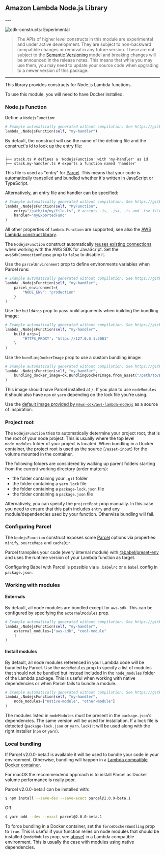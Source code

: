 ## Amazon Lambda Node.js Library

<!--BEGIN STABILITY BANNER-->---


![cdk-constructs: Experimental](https://img.shields.io/badge/cdk--constructs-experimental-important.svg?style=for-the-badge)

> The APIs of higher level constructs in this module are experimental and under active development. They are subject to non-backward compatible changes or removal in any future version. These are not subject to the [Semantic Versioning](https://semver.org/) model and breaking changes will be announced in the release notes. This means that while you may use them, you may need to update your source code when upgrading to a newer version of this package.

---
<!--END STABILITY BANNER-->

This library provides constructs for Node.js Lambda functions.

To use this module, you will need to have Docker installed.

### Node.js Function

Define a `NodejsFunction`:

```python
# Example automatically generated without compilation. See https://github.com/aws/jsii/issues/826
lambda_.NodejsFunction(self, "my-handler")
```

By default, the construct will use the name of the defining file and the construct's id to look
up the entry file:

```
.
├── stack.ts # defines a 'NodejsFunction' with 'my-handler' as id
├── stack.my-handler.ts # exports a function named 'handler'
```

This file is used as "entry" for [Parcel](https://parceljs.org/). This means that your code is
automatically transpiled and bundled whether it's written in JavaScript or TypeScript.

Alternatively, an entry file and handler can be specified:

```python
# Example automatically generated without compilation. See https://github.com/aws/jsii/issues/826
lambda_.NodejsFunction(self, "MyFunction",
    entry="/path/to/my/file.ts", # accepts .js, .jsx, .ts and .tsx files
    handler="myExportedFunc"
)
```

All other properties of `lambda.Function` are supported, see also the [AWS Lambda construct library](https://github.com/aws/aws-cdk/tree/master/packages/%40aws-cdk/aws-lambda).

The `NodejsFunction` construct automatically [reuses existing connections](https://docs.aws.amazon.com/sdk-for-javascript/v2/developer-guide/node-reusing-connections.html)
when working with the AWS SDK for JavaScript. Set the `awsSdkConnectionReuse` prop to `false` to disable it.

Use the `parcelEnvironment` prop to define environments variables when Parcel runs:

```python
# Example automatically generated without compilation. See https://github.com/aws/jsii/issues/826
lambda_.NodejsFunction(self, "my-handler",
    parcel_environment={
        "NODE_ENV": "production"
    }
)
```

Use the `buildArgs` prop to pass build arguments when building the bundling image:

```python
# Example automatically generated without compilation. See https://github.com/aws/jsii/issues/826
lambda_.NodejsFunction(self, "my-handler",
    build_args={
        "HTTPS_PROXY": "https://127.0.0.1:3001"
    }
)
```

Use the `bundlingDockerImage` prop to use a custom bundling image:

```python
# Example automatically generated without compilation. See https://github.com/aws/jsii/issues/826
lambda_.NodejsFunction(self, "my-handler",
    bundling_docker_image=dk.BundlingDockerImage.from_asset("/path/to/Dockerfile")
)
```

This image should have Parcel installed at `/`. If you plan to use `nodeModules` it
should also have `npm` or `yarn` depending on the lock file you're using.

Use the [default image provided by `@aws-cdk/aws-lambda-nodejs`](https://github.com/aws/aws-cdk/blob/master/packages/%40aws-cdk/aws-lambda-nodejs/parcel/Dockerfile)
as a source of inspiration.

### Project root

The `NodejsFunction` tries to automatically determine your project root, that is
the root of your node project. This is usually where the top level `node_modules`
folder of your project is located. When bundling in a Docker container, the
project root is used as the source (`/asset-input`) for the volume mounted in
the container.

The following folders are considered by walking up parent folders starting from
the current working directory (order matters):

* the folder containing your `.git` folder
* the folder containing a `yarn.lock` file
* the folder containing a `package-lock.json` file
* the folder containing a `package.json` file

Alternatively, you can specify the `projectRoot` prop manually. In this case you
need to ensure that this path includes `entry` and any module/dependencies used
by your function. Otherwise bundling will fail.

### Configuring Parcel

The `NodejsFunction` construct exposes some [Parcel](https://parceljs.org/) options via properties: `minify`, `sourceMaps` and `cacheDir`.

Parcel transpiles your code (every internal module) with [@babel/preset-env](https://babeljs.io/docs/en/babel-preset-env) and uses the
runtime version of your Lambda function as target.

Configuring Babel with Parcel is possible via a `.babelrc` or a `babel` config in `package.json`.

### Working with modules

#### Externals

By default, all node modules are bundled except for `aws-sdk`. This can be configured by specifying
the `externalModules` prop.

```python
# Example automatically generated without compilation. See https://github.com/aws/jsii/issues/826
lambda_.NodejsFunction(self, "my-handler",
    external_modules=["aws-sdk", "cool-module"
    ]
)
```

#### Install modules

By default, all node modules referenced in your Lambda code will be bundled by Parcel.
Use the `nodeModules` prop to specify a list of modules that should not be bundled
but instead included in the `node_modules` folder of the Lambda package. This is useful
when working with native dependencies or when Parcel fails to bundle a module.

```python
# Example automatically generated without compilation. See https://github.com/aws/jsii/issues/826
lambda_.NodejsFunction(self, "my-handler",
    node_modules=["native-module", "other-module"]
)
```

The modules listed in `nodeModules` must be present in the `package.json`'s dependencies. The
same version will be used for installation. If a lock file is detected (`package-lock.json` or
`yarn.lock`) it will be used along with the right installer (`npm` or `yarn`).

### Local bundling

If Parcel v2.0.0-beta.1 is available it will be used to bundle your code in your environment. Otherwise,
bundling will happen in a [Lambda compatible Docker container](https://hub.docker.com/r/amazon/aws-sam-cli-build-image-nodejs12.x).

For macOS the recommendend approach is to install Parcel as Docker volume performance is really poor.

Parcel v2.0.0-beta.1 can be installed with:

```bash
$ npm install --save-dev --save-exact parcel@2.0.0-beta.1
```

OR

```bash
$ yarn add --dev --exact parcel@2.0.0-beta.1
```

To force bundling in a Docker container, set the `forceDockerBundling` prop to `true`. This
is useful if your function relies on node modules that should be installed (`nodeModules` prop, see [above](#install-modules)) in a Lambda compatible environment. This is usually the
case with modules using native dependencies.
